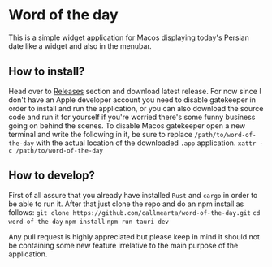 # Word of the day

This is a simple widget application for Macos displaying today's Persian date like a widget and also in the menubar.

## How to install?

Head over to [Releases](https://github.com/callmearta/word-of-the-day/releases) section and download latest release. 
For now since I don't have an Apple developer account you need to disable gatekeeper in order to install and run the application, or you can also download the source code and run it for yourself if you're worried there's some funny business going on behind the scenes.
To disable Macos gatekeeper open a new terminal and write the following in it, be sure to replace `/path/to/word-of-the-day` with the actual location of the downloaded `.app` application.
`xattr -c /path/to/word-of-the-day`

## How to develop?
First of all assure that you already have installed `Rust` and `cargo` in order to be able to run it.
After that just clone the repo and do an npm install as follows:
`git clone https://github.com/callmearta/word-of-the-day.git`
`cd word-of-the-day`
`npm install`
`npm run tauri dev`

Any pull request is highly appreciated but please keep in mind it should not be containing some new feature irrelative to the main purpose of the application.